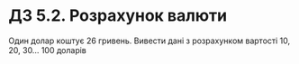 # ДЗ 5.2. Розрахунок валюти

Один долар коштує 26 гривень. Вивести дані з розрахунком вартості 10, 20, 30... 100 доларів